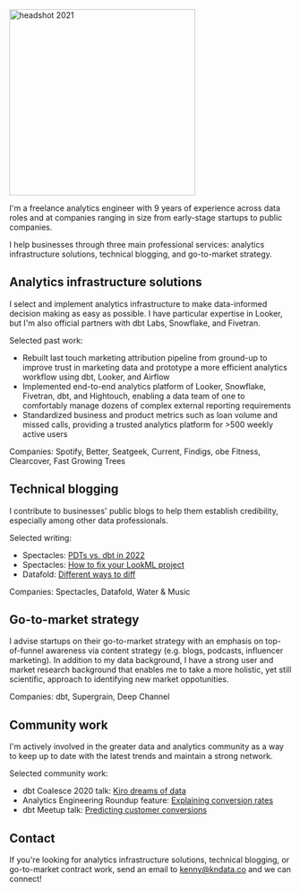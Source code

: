 <img width="332" alt="headshot 2021" src="https://user-images.githubusercontent.com/1820651/187792711-4d5437b5-b13d-4e0b-bcec-88d4dc306bb7.png">

I'm a freelance analytics engineer with 9 years of experience across data roles and at companies ranging in size from early-stage startups to public companies.

I help businesses through three main professional services: analytics infrastructure solutions, technical blogging, and go-to-market strategy.

## Analytics infrastructure solutions
I select and implement analytics infrastructure to make data-informed decision making as easy as possible. I have particular expertise in Looker, but I'm also official partners with dbt Labs, Snowflake, and Fivetran.

Selected past work:
* Rebuilt last touch marketing attribution pipeline from ground-up to improve trust in marketing data and prototype a more efficient analytics workflow using dbt, Looker, and Airflow
* Implemented end-to-end analytics platform of Looker, Snowflake, Fivetran, dbt, and Hightouch, enabling a data team of one to comfortably manage dozens of complex external reporting requirements
* Standardized business and product metrics such as loan volume and missed calls, providing a trusted analytics platform for >500 weekly active users

Companies: Spotify, Better, Seatgeek, Current, Findigs, obe Fitness, Clearcover, Fast Growing Trees

## Technical blogging
I contribute to businesses' public blogs to help them establish credibility, especially among other data professionals.

Selected writing:
* Spectacles: [PDTs vs. dbt in 2022](https://www.spectacles.dev/post/looker-pdts-vs-dbt-models-2022)
* Spectacles: [How to fix your LookML project](https://www.spectacles.dev/post/fix-your-lookml-project-structure)
* Datafold: [Different ways to diff](https://www.datafold.com/blog/different-ways-to-diff-data?exp_id=2)

Companies: Spectacles, Datafold, Water & Music

## Go-to-market strategy
I advise startups on their go-to-market strategy with an emphasis on top-of-funnel awareness via content strategy (e.g. blogs, podcasts, influencer marketing). In addition to my data background, I have a strong user and market research background that enables me to take a more holistic, yet still scientific, approach to identifying new market oppotunities.

Companies: dbt, Supergrain, Deep Channel

## Community work
I'm actively involved in the greater data and analytics community as a way to keep up to date with the latest trends and maintain a strong network.

Selected community work:
* dbt Coalesce 2020 talk: [Kiro dreams of data](https://www.getdbt.com/coalesce-2020/kiro-dreams-of-data/)
* Analytics Engineering Roundup feature: [Explaining conversion rates](https://roundup.getdbt.com/p/data-career-ladders-explaining-conversion-rates-ray-spotify-s-ml-infra-dsr-213-220479)
* dbt Meetup talk: [Predicting customer conversions](https://www.youtube.com/watch?v=BF7HH8JDUS0)

## Contact
If you're looking for analytics infrastructure solutions, technical blogging, or go-to-market contract work, send an email to kenny@kndata.co and we can connect!

